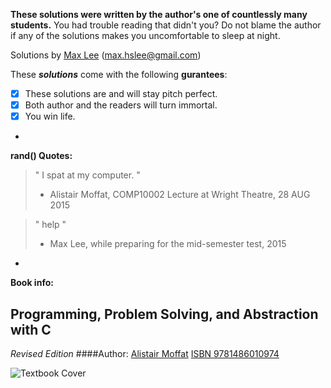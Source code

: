 **These solutions were written by the author's one of countlessly many students.** You had trouble reading that didn't you? Do not blame the author if any of the solutions makes you uncomfortable to sleep at night.

Solutions by [Max Lee](http://imnotbermuda.com) (max.hslee@gmail.com)

These ***solutions*** come with the following **gurantees**:
- [x] These solutions are and will stay pitch perfect.
- [x] Both author and the readers will turn immortal.
- [x] You win life.

-

**rand() Quotes:**
> " I spat at my computer. "
> - Alistair Moffat, COMP10002 Lecture at Wright Theatre, 28 AUG 2015
 
> " help "
> - Max Lee, while preparing for the mid-semester test, 2015

-

**Book info:**

## Programming, Problem Solving, and Abstraction with C
*Revised Edition*
####Author: [Alistair Moffat](http://people.eng.unimelb.edu.au/ammoffat/)
[ISBN 9781486010974](http://people.eng.unimelb.edu.au/ammoffat/ppsaa/)

![Textbook Cover](http://people.eng.unimelb.edu.au/ammoffat/ppsaa/front-cover-revised.jpg)

